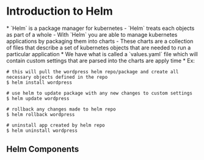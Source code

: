 <h1>Introduction to Helm</h1>
* `Helm` is a package manager for kubernetes
  - `Helm` treats each objects as part of a whole
  - With `Helm` you are able to manage kubernetes applications by packaging them into charts
  - These charts are a collection of files that describe a set of kubernetes objects that are needed to run a particular application
* We have what is called a `values.yaml` file which will contain custom settings that are parsed into the charts are apply time
* Ex:

  ```console
  # this will pull the wordpress helm repo/package and create all necessary objects defined in the repo   
  $ helm install wordpress

  # use helm to update package with any new changes to custom settings
  $ helm update wordpress

  # rollback any changes made to helm repo
  $ helm rollback wordpress

  # uninstall app created by helm repo
  $ helm uninstall wordpress
  ```

<h2>Helm Components</h2>
